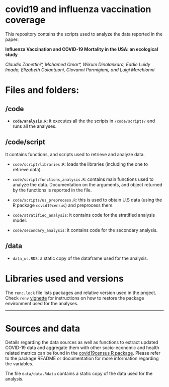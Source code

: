 
<!-- README.md is generated from README.Rmd. Please edit that file -->

# covid19 and influenza vaccination coverage

This repository contains the scripts used to analyze the data reported
in the paper:

**Influenza Vaccination and COVID-19 Mortality in the USA: an ecological
study**

*Claudio Zanettini\*, Mohamed Omar\*, Wikum Dinalankara, Eddie Luidy
Imada, Elizabeth Colantuoni, Giovanni Parmigiani, and Luigi Marchionni*

# Files and folders:

## /code

-   **`code/analysis.R`**: it executes all the the scripts in
    `/code/scripts/` and runs all the analyses.

## /code/script

It contains functions, and scripts used to retrieve and analyze data.

-   `code/script/libraries.R`: loads the libraries (including the one to
    retrieve data).

-   `code/script/functions_analysis.R`: contains main functions used to
    analyze the data. Documentation on the arguments, and object
    returned by the functions is reported in the file.

-   `code/scripts/us_preprocess.R`: this is used to obtain U.S data
    (using the R package `covid19census`) and preprocess them.

-   `code/stratified_analysis`: it contains code for the stratified
    analysis model.

-   `code/secondary_analysis`: it contains code for the secondary
    analysis.

## /data

-   `data_us.RDS`: a static copy of the dataframe used for the analysis.

# Libraries used and versions

The `renc.lock` file lists packages and relative version used in the
project. Check `renv`
[vignette](https://rstudio.github.io/renv/articles/renv.html) for
instructions on how to restore the package environment used for the
analyses.

------------------------------------------------------------------------

# Sources and data

Details regarding the data sources as well as functions to extract
updated COVID-19 data and aggregate them with other socio-economic and
health related metrics can be found in the [covid19census R
package](https://github.com/c1au6i0/covid19census). Please refer to the
package README or documentation for more information regarding the
variables.

The file `data/data.Rdata` contains a static copy of the data used for
the analysis.
